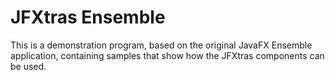 JFXtras Ensemble
================

This is a demonstration program, based on the original JavaFX Ensemble application, containing samples that
show how the JFXtras components can be used.
